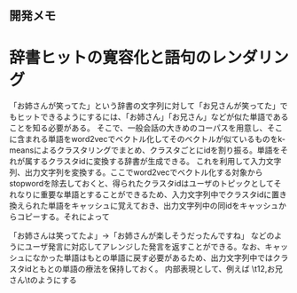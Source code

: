 開発メモ
--------------------------

# 辞書ヒットの寛容化と語句のレンダリング

「お姉さんが笑ってた」という辞書の文字列に対して「お兄さんが笑ってた」でもヒットできるようにするには、「お姉さん」「お兄さん」などが似た単語であることを知る必要がある。
そこで、一般会話の大きめのコーパスを用意し、そこに含まれる単語をword2vecでベクトル化してそのベクトルが似ているものをk-meansによるクラスタリングでまとめ、クラスタごとにidを割り振る。単語をそれが属するクラスタidに変換する辞書が生成できる。
これを利用して入力文字列、出力文字列を変換する。ここでword2vecでベクトル化する対象からstopwordを除去しておくと、得られたクラスタidはユーザのトピックとしてそれなりに重要な単語とすることができるため、入力文字列中でクラスタidに置き換えられた単語をキャッシュに覚えておき、出力文字列中の同idをキャッシュからコピーする。それによって

「お姉さんは笑ってたよ」→「お姉さんが楽しそうだったんですね」
などのようにユーザ発言に対応してアレンジした発言を返すことができる。なお、キャッシュになかった単語はもとの単語に戻す必要があるため、出力文字列中ではクラスタidともとの単語の療法を保持しておく。
内部表現として、例えば
\t12,お兄さん\tのようにする
